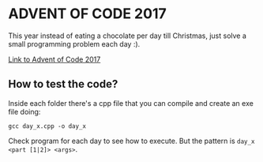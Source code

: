 # ADVENT OF CODE 2017

This year instead of eating a chocolate per day till Christmas, just solve a small programming problem each day :).

[Link to Advent of Code 2017](http://adventofcode.com/2017 "adventofcode.com")

## How to test the code?

Inside each folder there's a cpp file that you can compile and create an exe file doing:
```
gcc day_x.cpp -o day_x
```
Check program for each day to see how to execute. But the pattern is `day_x <part [1|2]> <args>`.